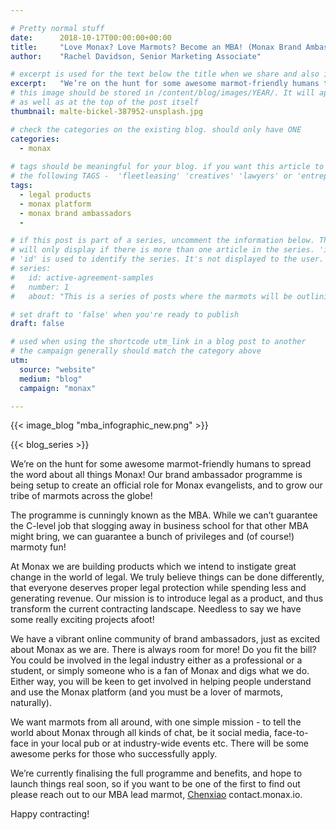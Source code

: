 ```yaml
---

# Pretty normal stuff
date:      2018-10-17T00:00:00+00:00
title:     "Love Monax? Love Marmots? Become an MBA! (Monax Brand Ambassador)"
author:    "Rachel Davidson, Senior Marketing Associate"

# excerpt is used for the text below the title when we share and also is the summary of the post on https://monax.io/blog
excerpt:   "We’re on the hunt for some awesome marmot-friendly humans to spread the word about all things Monax!"
# this image should be stored in /content/blog/images/YEAR/. It will appear as a thumbnail on any listings,
# as well as at the top of the post itself
thumbnail: malte-bickel-387952-unsplash.jpg

# check the categories on the existing blog. should only have ONE
categories:
  - monax
  
# tags should be meaningful for your blog. if you want this article to show on a 'use case' page, you can use
# the following TAGS -  'fleetleasing' 'creatives' 'lawyers' or 'entrepreneurs'
tags:
  - legal products
  - monax platform
  - monax brand ambassadors
  - 

# if this post is part of a series, uncomment the information below. The 'article series' box
# will only display if there is more than one article in the series. 'id', 'number' and 'about' all must be present.
# 'id' is used to identify the series. It's not displayed to the user.
# series:
#   id: active-agreement-samples
#   number: 1
#   about: "This is a series of posts where the marmots will be outlining how the Monax Platform and the Agreements Network can be used in harmony to create the legal products of the future."

# set draft to 'false' when you're ready to publish
draft: false

# used when using the shortcode utm_link in a blog post to another
# the campaign generally should match the category above
utm:
  source: "website"
  medium: "blog"
  campaign: "monax"

---
```


<!-- In general the filename below should match thumbnail category above -->
{{< image_blog "mba_infographic_new.png" >}}

<!-- if this article is part of a series, related articles will automatically appear here -->
{{< blog_series >}}

<!-- Content markdown here - first title on page is auto generated from title in frontmatter -->
We’re on the hunt for some awesome marmot-friendly humans to spread the word about all things Monax! Our brand ambassador programme is being setup to create an official role for Monax evangelists, and to grow our tribe of marmots across the globe!

The programme is cunningly known as the MBA. While we can’t guarantee the C-level job that slogging away in business school for that other MBA might bring, we can guarantee a bunch of privileges and (of course!) marmoty fun! 

At Monax we are building products which we intend to instigate great change in the world of legal. We truly believe things can be done differently, that everyone deserves proper legal protection while spending less and generating revenue. Our mission is to introduce legal as a product, and thus transform the current contracting landscape. Needless to say we have some really exciting projects afoot!

We have a vibrant online community of brand ambassadors, just as excited about Monax as we are. There is always room for more! Do you fit the bill? You could be involved in the legal industry either as a professional or a student, or simply someone who is a fan of Monax and digs what we do. Either way, you will be keen to get involved in helping people understand and use the Monax platform (and you must be a lover of marmots, naturally).

We want marmots from all around, with one simple mission - to tell the world about Monax through all kinds of chat, be it social media, face-to-face in your local pub or at industry-wide events etc. There will be some awesome perks for those who successfully apply. 

We’re currently finalising the full programme and benefits, and hope to launch things real soon, so if you want to be one of the first to find out please reach out to our MBA lead marmot, [Chenxiao](https://monax.io/blog/2018/10/05/meet-the-marmots-chenxiao-hu-wu-producer-experience-associate/) contact.monax.io.

Happy contracting!

